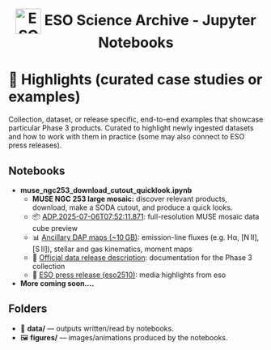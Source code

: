 <h1 style="text-align: center;">
  <img src="http://archive.eso.org/i/esologo.png" alt="ESO Logo" width="50" style="vertical-align: middle;">
  ESO Science Archive - Jupyter Notebooks
</h1>

# 🌌 Highlights (curated case studies or examples)

Collection, dataset, or release specific, end-to-end examples that showcase particular Phase 3 products.
Curated to highlight newly ingested datasets and how to work with them in practice
(some may also connect to ESO press releases).

## Notebooks
- **muse_ngc253_download_cutout_quicklook.ipynb**
  - **MUSE NGC 253 large mosaic:** discover relevant products, download, make a SODA cutout, and produce a quick looks.
  - 📦 [ADP.2025-07-06T07:52:11.871](https://archive.eso.org/dataset/ADP.2025-07-06T07:52:11.871): full-resolution MUSE mosaic data cube preview
  - 📊 [Ancillary DAP maps (~10 GB)](https://dataportal.eso.org/dataPortal/file/ADP.2025-07-06T07:52:11.876): emission-line fluxes (e.g. Hα, [N II], [S II]), stellar and gas kinematics, moment maps  
  - 📝 [Official data release description](https://www.eso.org/rm/api/v1/public/releaseDescriptions/236): documentation for the Phase 3 collection
  - 📰 [ESO press release (eso2510)](https://www.eso.org/public/news/eso2510/): media highlights from eso  
- **More coming soon....**

## Folders
- 📁 **data/** — outputs written/read by notebooks.
- 🖼️ **figures/** — images/animations produced by the notebooks.